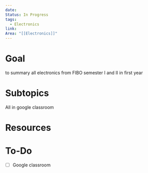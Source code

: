 ```yaml
---
date: 
Status: In Progress
tags:
  - Electronics
link: 
Area: "[[Electronics]]"
---
```

# Goal
to summary all electronics from FIBO semester I and II in first year
# Subtopics
All in google classroom
# Resources

# To-Do
- [ ] Google classroom
